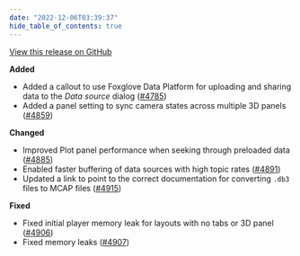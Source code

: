 ```yaml
---
date: "2022-12-06T03:39:37"
hide_table_of_contents: true
---
```

[View this release on GitHub](https://github.com/foxglove/studio/releases/tag/v1.34.0)

**Added**
- Added a callout to use Foxglove Data Platform for uploading and sharing data to the _Data source_ dialog ([#4785](https://github.com/foxglove/studio/pull/4785))
- Added a panel setting to sync camera states across multiple 3D panels ([#4859](https://github.com/foxglove/studio/pull/4859))

**Changed**
- Improved Plot panel performance when seeking through preloaded data ([#4885](https://github.com/foxglove/studio/pull/4885))
- Enabled faster buffering of data sources with high topic rates ([#4891](https://github.com/foxglove/studio/pull/4891))
- Updated a link to point to the correct documentation for converting `.db3` files to MCAP files ([#4915](https://github.com/foxglove/studio/pull/4915))

**Fixed**
- Fixed initial player memory leak for layouts with no tabs or 3D panel ([#4906](https://github.com/foxglove/studio/pull/4906))
- Fixed memory leaks ([#4907](https://github.com/foxglove/studio/pull/4907))